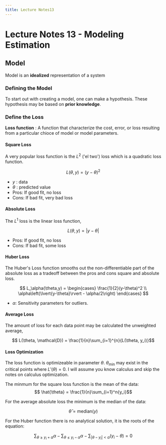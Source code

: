 ```yaml
---
title: Lecture Notes13
---
```

# Lecture Notes 13 - Modeling Estimation

## Model
Model is an **idealized** representation of a system

### Defining the Model
To start out with creating a model, one can make a hypothesis. These hypothesis may be based on **prior knowledge**.

### Define the Loss

**Loss function**
: A function that characterize the cost, error, or loss resulting from a particular chioce of model or model parameters.

#### Square Loss
A very popular loss function is the ${L^2}$ ('el two') loss which is a quadratic loss function.

$$ L(\theta,y) = (y-\theta)^2 $$

* $y$ : data
* $\theta$ : predicted value
* Pros: If good fit, no loss
* Cons: If bad fit, very bad loss

#### Absolute Loss
The $L^1$ loss is the linear loss function,

$$ L(\theta,y) = \lvert{y-\theta}\rvert $$

* Pros: If good fit, no loss
* Cons: If bad fit, some loss

#### Huber Loss
The Huber's Loss function smooths out the non-differentiable part of the absolute loss as a tradeoff between the pros and cons square and absolute loss.

$$ L_\alpha(\theta,y) = \begin{cases} \frac{1}{2}(y-\theta)^2 \\ \alpha\left(\lvert{y-\theta}\rvert - \alpha/2\right) \end{cases} $$

* $\alpha$: Sensitivity parameters for outliers.

#### Average Loss
The amount of loss for each data point may be calculated the unweighted average,

$$ L(\theta, \mathcal{D}) = \frac{1}{n}\sum_{i=1}^{n}{L(\theta, y_i)}$$

#### Loss Optimization
The loss function is optimizeable in parameter $\theta$. $\theta_\text{min}$ may exist in the critical points where $L'(\theta) = 0$. I will assume you know calculus and skip the notes on calculus optimization.

The minmum for the square loss function is the mean of the data:
$$ \hat{\theta} = \frac{1}{n}\sum_{i=1}^n{y_i}$$

For the average absolute loss the minimum is the median of the data:

$$ \hat{\theta} = \text{median}(y) $$

For the Huber function there is no analytical solution, it is the roots of the equation:

$$ \sum_{\theta \ge y_i + \alpha}{\alpha} - \sum_{\theta \le y_i - \alpha}{\alpha} - \sum_{\lvert{\theta - y_i}\rvert < \alpha}{(y_i-\theta)} = 0$$